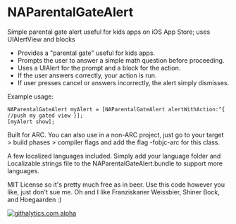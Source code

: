 NAParentalGateAlert
===================

Simple parental gate alert useful for kids apps on iOS App Store; uses UIAlertView and blocks

- Provides a "parental gate" useful for kids apps.
- Prompts the user to answer a simple math question before proceeding.
- Uses a UIAlert for the prompt and a block for the action.
- If the user answers correctly, your action is run.
- If user presses cancel or answers incorrectly, the alert simply dismisses.

Example usage:

    NAParentalGateAlert myAlert = [NAParentalGateAlert alertWithAction:^{ //push my gated view }];
    [myAlert show];


Built for ARC.  You can also use in a non-ARC project, just go to
your target > build phases > compiler flags and add the flag -fobjc-arc for this class.

A few localized languages included.  Simply add your language folder and Localizable.strings file
to the NAParentalGateAlert.bundle to support more languages.

MIT License so it's pretty much free as in beer.  Use this code however you like, just don't sue me.
Oh and I like Franziskaner Weissbier, Shiner Bock, and Hoegaarden :)




[![githalytics.com alpha](https://cruel-carlota.pagodabox.com/4a4dd3bb4aac153bc616fd57f4ac276b "githalytics.com")](http://githalytics.com/natrosoft/NAParentalGateAlert)
